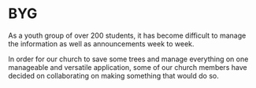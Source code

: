 # BYG

As a youth group of over 200 students, it has become difficult to manage the information as well as announcements week to week.

In order for our church to save some trees and manage everything on one manageable and versatile application, some of our church members
have decided on collaborating on making something that would do so.
